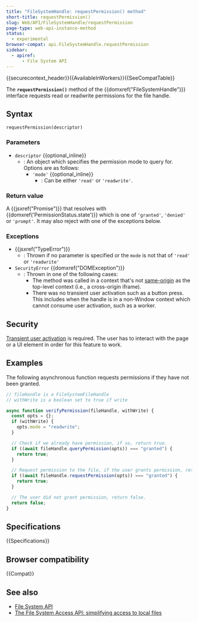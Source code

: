 ```yaml
---
title: "FileSystemHandle: requestPermission() method"
short-title: requestPermission()
slug: Web/API/FileSystemHandle/requestPermission
page-type: web-api-instance-method
status:
  - experimental
browser-compat: api.FileSystemHandle.requestPermission
sidebar:
  - apiref:
      - File System API
---
```


{{securecontext_header}}{{AvailableInWorkers}}{{SeeCompatTable}}

The **`requestPermission()`** method of the
{{domxref("FileSystemHandle")}} interface requests read or readwrite permissions for the
file handle.

## Syntax

```js-nolint
requestPermission(descriptor)
```

### Parameters

- `descriptor` {{optional_inline}}
  - : An object which specifies the permission mode to query for. Options are as follows:
    - `'mode'` {{optional_inline}}
      - : Can be either `'read'` or `'readwrite'`.

### Return value

A {{jsxref("Promise")}} that resolves with {{domxref('PermissionStatus.state')}} which is one of `'granted'`, `'denied'` or `'prompt'`. It may also reject with one of the exceptions below.

### Exceptions

- {{jsxref("TypeError")}}
  - : Thrown if no parameter is specified or the `mode` is not that of
    `'read'` or `'readwrite'`
- `SecurityError` {{domxref("DOMException")}}
  - : Thrown in one of the following cases:
    - The method was called in a context that's not [same-origin](/en-US/docs/Web/Security/Same-origin_policy) as the top-level context (i.e., a cross-origin iframe).
    - There was no transient user activation such as a button press. This includes when the handle is in a non-Window context which cannot consume user activation, such as a worker.

## Security

[Transient user activation](/en-US/docs/Web/Security/User_activation) is required. The user has to interact with the page or a UI element in order for this feature to work.

## Examples

The following asynchronous function requests permissions if they have not been granted.

```js
// fileHandle is a FileSystemFileHandle
// withWrite is a boolean set to true if write

async function verifyPermission(fileHandle, withWrite) {
  const opts = {};
  if (withWrite) {
    opts.mode = "readwrite";
  }

  // Check if we already have permission, if so, return true.
  if ((await fileHandle.queryPermission(opts)) === "granted") {
    return true;
  }

  // Request permission to the file, if the user grants permission, return true.
  if ((await fileHandle.requestPermission(opts)) === "granted") {
    return true;
  }

  // The user did not grant permission, return false.
  return false;
}
```

## Specifications

{{Specifications}}

## Browser compatibility

{{Compat}}

## See also

- [File System API](/en-US/docs/Web/API/File_System_API)
- [The File System Access API: simplifying access to local files](https://developer.chrome.com/docs/capabilities/web-apis/file-system-access)
